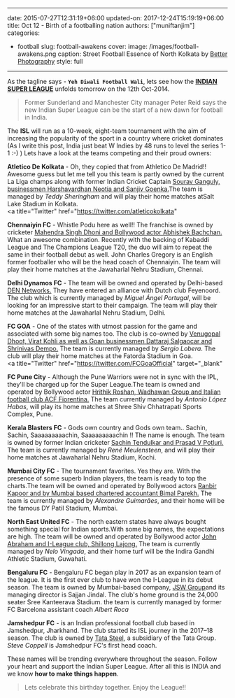 
---
date: 2015-07-27T12:31:19+06:00
updated-on: 2017-12-24T15:19:19+06:00
title: Oct 12 - Birth of a footballing nation
authors: ["muniftanjim"]
categories:
  - football
slug: football-awakens
cover:
  image: /images/football-awakens.png
  caption: Street Football Essence of North Kolkata by [Better Photography](http://betterphotography.in/)
  style: full
---

As the tagline  says - **`Yeh Diwali Football Wali`**, lets see how the <a title="INDIAN SUPER LEAGUE" href="http://www.indiansuperleague.com/" target="_blank">**INDIAN SUPER LEAGUE**</a> unfolds tomorrow on the 12th Oct-2014.

>Former Sunderland and Manchester City manager Peter Reid says the new Indian Super League can be the start of a new dawn for football in India.

The **ISL** will run as a 10-week, eight-team tournament with the aim of increasing the popularity of the sport in a country where cricket dominates (As I write this post, India just beat W Indies by 48 runs to level the series 1-1 :-) ) Lets have a look at the teams competing and their proud owners:

**Atletico De Kolkata** - Oh, they copied that from Athletico De Madrid!! Awesome guess but let me tell you this team is partly owned by the current La Liga champs along with former Indian Cricket Captain <ins>Sourav Ganguly, businessmen Harshavardhan Neotia and Sanjiv Goenka.</ins>The team is managed by *Teddy Sheringham* and will play their home matches atSalt Lake Stadium in Kolkata.
<br />
<a title="Facebook" href="https://www.facebook.com/atleticodekolkata" target="_blank"><i class="fa fa-facebook-official" aria-hidden="true"></i></a> <a title="Twitter" href="https://twitter.com/atleticokolkata" <i class="fa fa-twitter" aria-hidden="true"></i></a>

**Chennaiyin FC** - Whistle Podu here as well!! The franchise is owned by cricketer <ins>Mahendra Singh Dhoni and Bollywood actor Abhishek Bachchan.</ins> What an awesome combination. Recently with the backing of Kabaddi League and The Champions League T20, the duo will aim to repeat the same in their football debut as well. John Charles Gregory is an English former footballer who will be the head coach of Chennaiyin. The team will play their home matches at the Jawaharlal Nehru Stadium, Chennai.
<br/>
<a title="Facebook" href="https://www.facebook.com/ChennaiyinFC" target="_blank"><i class="fa fa-facebook-official" aria-hidden="true"></i></a></a> <a title="Twitter" href="https://twitter.com/ChennaiyinFC" target="_blank"><i class="fa fa-twitter" aria-hidden="true"></i></a></a>

**Delhi Dynamos FC** - The team will be owned and operated by Delhi-based <ins>DEN Networks.</ins> They have entered an alliance with Dutch club Feyenoord. The club which is currently managed by *Miguel Ángel Portugal*, will be looking for an impressive start to their campaign. The team will play their home matches at the Jawaharlal Nehru Stadium, Delhi.
<br/>
<a title="Facebook" href="https://www.facebook.com/DelhiDynamosFC" target="_blank"><i class="fa fa-facebook-official" aria-hidden="true"></i></a> <a title="Twitter" href="https://twitter.com/DelhiDynamos" target="_blank"><i class="fa fa-twitter" aria-hidden="true"></i></a>

**FC GOA** - One of the states with utmost passion for the game and associated with some big names too. The club is co-owned by <ins>Venugopal Dhoot, Virat Kohli as well as Goan businessmen Dattaraj Salgaocar and Shrinivas Dempo.</ins> The team is currently managed by *Sergio Lobera*. The club will play their home matches at the Fatorda Stadium in Goa.
<br/>
<a title="Facebook" href="https://www.facebook.com/FCGoaOfficial" target="_blank"><i class="fa fa-facebook-official" aria-hidden="true"></i></a> <a title="Twitter" href="https://twitter.com/FCGoaOfficial" target="_blank"<i class="fa fa-twitter" aria-hidden="true"></i></a>

**FC Pune City** - Although the Pune Warriors were not in sync with the IPL, they'll be charged up for the Super League.The team is owned and operated by Bollywood actor <ins>Hrithik Roshan, Wadhawan Group and Italian football club ACF Fiorentina.</ins> The team currently managed by *Antonio López Habas*,  will play its home matches at Shree Shiv Chhatrapati Sports Complex, Pune.
<br/>
<a title="Facebook" href="https://www.facebook.com/FCPuneCity" target="_blank"><i class="fa fa-facebook-official" aria-hidden="true"></i></a> <a title="Twitter" href="https://twitter.com/FCPuneCity" target="_blank"><i class="fa fa-twitter" aria-hidden="true"></i></a>

**Kerala Blasters FC** - Gods own country and Gods own team.. Sachin, Sachin, Saaaaaaaaachin, Saaaaaaaaachin !! The name is enough. The team is owned by former Indian cricketer <ins>Sachin Tendulkar and Prasad V Potluri.</ins> The team is currently managed by *René Meulensteen*, and will play their home matches at Jawaharlal Nehru Stadium, Kochi.
<br/>
<a title="Facebook" href="https://www.facebook.com/keralablasters" target="_blank"><i class="fa fa-facebook-official" aria-hidden="true"></i></a> <a title="Twitter" href="https://twitter.com/KBFCOfficial" target="_blank"><i class="fa fa-twitter" aria-hidden="true"></i></a>

**Mumbai City FC** - The tournament favorites. Yes they are. With the presence of some superb Indian players, the team is ready to top the charts.The team will be owned and operated by Bollywood actors <ins>Ranbir Kapoor and by Mumbai based chartered accountant Bimal Parekh.</ins> The team is currently managed by *Alexandre Guimarães*, and their home will be the famous DY Patil Stadium, Mumbai.
<br/>
<a title="Facebook" href="https://www.facebook.com/MumbaiCityFC" target="_blank"><i class="fa fa-facebook-official" aria-hidden="true"></i></a> <a title="Twitter" href="https://twitter.com/MumbaiCityFC" target="_blank"><i class="fa fa-twitter" aria-hidden="true"></i></a>

**North East United FC** - The north eastern states have always bought something special for Indian sports.With some big names, the expectations are high. The team will be owned and operated by Bollywood actor <ins>John Abraham and I-League club, Shillong Lajong.</ins> The team is currently managed by *Nelo Vingada*, and their home turf will be the Indira Gandhi Athletic Stadium, Guwahati.
<br/>
<a title="Facebook" href="https://www.facebook.com/northeastunitedfc" target="_blank"><i class="fa fa-facebook-official" aria-hidden="true"></i></a> <a title="Twitter" href="https://twitter.com/NorthEastUtd" target="_blank"><i class="fa fa-twitter" aria-hidden="true"></i></a>

**Bengaluru FC** - Bengaluru FC began play in 2017 as an expansion team of the league. It is the first ever club to have won the I-League in its debut season. The team is owned by Mumbai-based company, <ins>JSW Group</ins>and its managing director is Sajjan Jindal. The club's home ground is the 24,000 seater Sree Kanteerava Stadium. the team is currently managed by former FC Barcelona assistant coach *Albert Roca*
<br/>
<a title="Facebook" href="https://www.facebook.com/bengalurufootballclub/" target="_blank"><i class="fa fa-facebook-official" aria-hidden="true"></i></a> <a title="Twitter" href="https://twitter.com/bengalurufc" target="_blank"><i class="fa fa-twitter" aria-hidden="true"></i></a>


**Jamshedpur FC** - is an Indian professional football club based in Jamshedpur, Jharkhand. The club started its ISL journey in the 2017–18 season. The club is owned by <ins>Tata Steel</ins>, a subsidiary of the Tata Group. *Steve Coppell* is Jamshedpur FC's first head coach.
<br/>
<a title="Facebook" href="https://www.facebook.com/JamshedpurFC/" target="_blank"><i class="fa fa-facebook-official" aria-hidden="true"></i></a> <a title="Twitter" href="https://twitter.com/jamshedpurfc" target="_blank"><i class="fa fa-twitter" aria-hidden="true"></i></a>

These names will be trending everywhere throughout the season. Follow your heart and support the Indian Super League. After all this is INDIA and we know **how to make things happen**.

>Lets celebrate this birthday together. Enjoy the League!!
